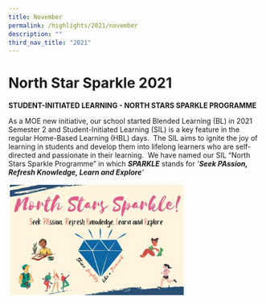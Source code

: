 ```yaml
---
title: November
permalink: /highlights/2021/november
description: ""
third_nav_title: "2021"
---
```

# North Star Sparkle 2021
**STUDENT-INITIATED LEARNING - NORTH STARS SPARKLE PROGRAMME**

As a MOE new initiative, our school started Blended Learning (BL) in 2021 Semester 2 and Student-Initiated Learning (SIL) is a key feature in the regular Home-Based Learning (HBL) days.  The SIL aims to ignite the joy of learning in students and develop them into lifelong learners who are self-directed and passionate in their learning.  We have named our SIL “North Stars Sparkle Programme” in which **_SPARKLE_** stands for _‘**Seek PAssion, Refresh Knowledge, Learn and Explore**’_

<img src="/images/North%20Star%20Sparkle%20photo.jpg" 
     style="width:70%">